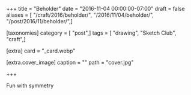 +++
title = "Beholder"
date = "2016-11-04 00:00:00-07:00"
draft = false
aliases = [ "/craft/2016/beholder/", "/2016/11/04/beholder/", "/post/2016/11/beholder/",]

[taxonomies]
category = [ "post",]
tags = [ "drawing", "Sketch Club", "craft",]

[extra]
card = "_card.webp"

[extra.cover_image]
caption = ""
path = "cover.jpg"

+++

Fun with symmetry
